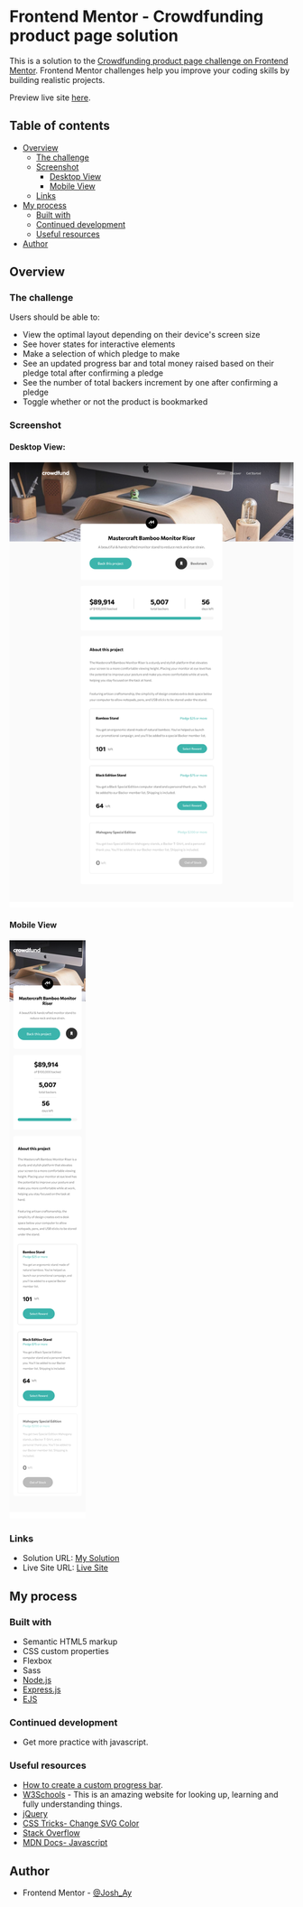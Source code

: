 # Frontend Mentor - Crowdfunding product page solution

This is a solution to the [Crowdfunding product page challenge on Frontend Mentor](https://www.frontendmentor.io/challenges/crowdfunding-product-page-7uvcZe7ZR). Frontend Mentor challenges help you improve your coding skills by building realistic projects. 

Preview live site [here](https://obscure-peak-65584.herokuapp.com/).

## Table of contents

- [Overview](#overview)
  - [The challenge](#the-challenge)
  - [Screenshot](#screenshot)
    - [Desktop View](#desktop-view)
    - [Mobile View](#mobile-view)
  - [Links](#links)
- [My process](#my-process)
  - [Built with](#built-with)
  - [Continued development](#continued-development)
  - [Useful resources](#useful-resources)
- [Author](#author)

## Overview

### The challenge

Users should be able to:

- View the optimal layout depending on their device's screen size
- See hover states for interactive elements
- Make a selection of which pledge to make
- See an updated progress bar and total money raised based on their pledge total after confirming a pledge
- See the number of total backers increment by one after confirming a pledge
- Toggle whether or not the product is bookmarked

### Screenshot

#### Desktop View:
![](./public/images/screenshot.png)

#### Mobile View
![](./public/images/screenshot-mobile.png)

### Links

- Solution URL: [My Solution](https://www.frontendmentor.io/solutions/crowdfunding-product-page-MADuFqlbY)
- Live Site URL: [Live Site](https://obscure-peak-65584.herokuapp.com/)

## My process

### Built with

- Semantic HTML5 markup
- CSS custom properties
- Flexbox
- Sass
- [Node.js](https://nodejs.org/en/docs/)
- [Express.js](https://expressjs.com/)
- [EJS](https://ejs.co/) 


### Continued development
- Get more practice with javascript.

### Useful resources
- [How to create a custom progress bar](https://www.florin-pop.com/blog/2019/06/how-to-create-a-custom-progress-bar/).
- [W3Schools](https://www.w3schools.com/) - This is an amazing website for looking up, learning and fully understanding things.
- [jQuery](https://api.jquery.com/)
- [CSS Tricks- Change SVG Color](https://css-tricks.com/change-color-of-svg-on-hover/)
- [Stack Overflow](https://stackoverflow.com/)
- [MDN Docs- Javascript](https://developer.mozilla.org/en-US/docs/Web/JavaScript)

## Author
- Frontend Mentor - [@Josh_Ay](https://www.frontendmentor.io/profile/Josh-Ay)